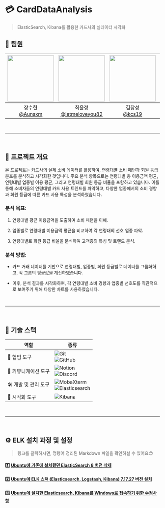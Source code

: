 # 💳 CardDataAnalysis
> ElasticSearch, Kibana를 활용한 카드사의 실데이터 시각화

## 🤝 팀원
|<img src="https://avatars.githubusercontent.com/u/98368034?v=4" width="150" height="150"/>|<img src="https://avatars.githubusercontent.com/u/49242646?v=4" width="150" height="150"/>|<img src="https://avatars.githubusercontent.com/u/103468518?v=4" width="150" height="150"/>|<img src="https://avatars.githubusercontent.com/u/103871252?v=4" width="150" height="150"/>|
|:-:|:-:|:-:|:-:|
|장수현<br/>[@Aunsxm](https://github.com/Aunsxm)|최윤정<br/>[@letmeloveyou82](https://github.com/letmeloveyou82)|김창성<br/>[@kcs19](https://github.com/kcs19)|김우현<br/>[@woody6624](https://github.com/woody6624)|

<br>

---

<br>

## 📒 프로젝트 개요
본 프로젝트는 카드사의 실제 소비 데이터를 활용하여, 연령대별 소비 패턴과 회원 등급 분포를 분석하고 시각화한 것입니다. 주요 분석 항목으로는 연령대별 총 이용금액 평균, 연령대별 업종별 이용 평균, 그리고 연령대별 회원 등급 비율을 포함하고 있습니다. 이를 통해 소비자들의 연령대별 카드 사용 트렌드를 파악하고, 다양한 업종에서의 소비 경향과 회원 등급에 따른 카드 사용 특성을 분석하였습니다.

### **분석 목표**:
1. 연령대별 평균 이용금액을 도출하여 소비 패턴을 이해.

2. 업종별로 연령대별 이용금액 평균을 비교하여 각 연령대의 선호 업종 파악.
3. 연령대별로 회원 등급 비율을 분석하여 고객층의 특성 및 트렌드 분석.

### **분석 방법**:
- 카드 거래 데이터를 기반으로 연령대별, 업종별, 회원 등급별로 데이터를 그룹화하고, 각 그룹의 평균값을 계산하였습니다.

- 이후, 분석 결과를 시각화하여, 각 연령대별 소비 경향과 업종별 선호도를 직관적으로 보여주기 위해 다양한 차트를 사용하였습니다.

<br>

---

<br>

## 🔧 기술 스택

| **역할**            | **종류**                                                                                                              |
|----------------------|-----------------------------------------------------------------------------------------------------------------------|
| 🤝 협업 도구         | ![Git](https://img.shields.io/badge/git-%23F05033.svg?style=for-the-badge&logo=git&logoColor=white) <br> ![GitHub](https://img.shields.io/badge/github-%23121011.svg?style=for-the-badge&logo=github&logoColor=white) |
| 💬 커뮤니케이션 도구 | ![Notion](https://img.shields.io/badge/Notion-%23000000.svg?style=for-the-badge&logo=notion&logoColor=white)<br> ![Discord](https://img.shields.io/badge/Discord-%235865F2.svg?style=for-the-badge&logo=discord&logoColor=white)|
| 🛠️ 개발 및 관리 도구 | ![MobaXterm](https://img.shields.io/badge/mobaxterm-2C2E34.svg?style=for-the-badge&logo=mobaxterm&logoColor=white) <br> ![Elasticsearch](https://img.shields.io/badge/elasticsearch-%230377CC.svg?style=for-the-badge&logo=elasticsearch&logoColor=white)|
| :eyes: 시각화 도구 | ![Kibana](https://img.shields.io/badge/Kibana-E8478B.svg?&style=for-the-badge&logo=Kibana&logoColor=white)|

<br>

---

<br>

## ⚙️ ELK 설치 과정 및 설정
> 링크를 클릭하시면, 명령어 정리된 Markdown 파일을 확인하실 수 있어요😊
#### 1️⃣ [Ubuntu에 기존에 설치했던 ElasticSearch 8 버전 삭제](1.%20Uninstall-ElasticSearch-8-from-Ubuntu.md)
#### 2️⃣ [Ubuntu에 ELK 스택 (Elasticsearch, Logstash, Kibana) 7.17.27 버전 설치](2.%20Install-ELK-7.17.27-on-Ubuntu.md)
#### 3️⃣ [Ubuntu에 설치한 Elasticsearch, Kibana를 Windows로 접속하기 위한 수정사항](3.%20Configure-Elasticsearch-Kibana-Access-from-Windows.md)
